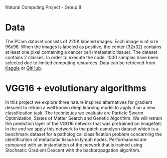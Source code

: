 Natural Computing Project - Group 8

# Data
The PCam dataset consists of 220K labeled images. Each image is of size 96x96. When the images is labeled as positive, the center (32x32) contains at least one pixel containing a cancer cell (metastatic tissue). The dataset contains 2 classes. In order to execute the code, 1000 samples have been selected due to limited computing resources.
Data can be retrieved from [Kaggle](https://github.com/basveeling/pcam) or [GitHub](https://www.kaggle.com/andrewmvd/metastatic-tissue-classification-patchcamelyon).

# VGG16 + evolutionary algorithms
In this project we explore three nature inspired alternatives for gradient descent to retrain a well known deep learning model to apply it on a new classification task. The techniques we evaluate are Particle Swarm Optimization, States of Matter Search and Genetic Algorithm. We will retrain the prediction layer of the VGG16 network that was pretrained on ImageNet. In the end we apply this network to the patch camelyon dataset which is a benchmark dataset for a pathological classification problem concerning the identification of metastatic tissue in lymph nodes. Performanced are compared with an instantiation of the network that is trained using Stochastic Gradient Descent with the backpropagation algorithm.


